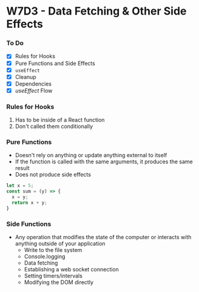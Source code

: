 # W7D3 - Data Fetching & Other Side Effects

### To Do
- [x] Rules for Hooks
- [x] Pure Functions and Side Effects
- [x] `useEffect`
- [x] Cleanup
- [x] Dependencies
- [x] _useEffect_ Flow

### Rules for Hooks
1. Has to be inside of a React function
2. Don't called them conditionally

### Pure Functions
* Doesn't rely on anything or update anything external to itself
* If the function is called with the same arguments, it produces the same result
* Does not produce side effects

```js
let x = 5;
const sum = (y) => {
  x = y;
  return x + y;
}
```

### Side Functions
* Any operation that modifies the state of the computer or interacts with anything outside of your application
  * Write to the file system
  * Console.logging
  * Data fetching
  * Establishing a web socket connection
  * Setting timers/intervals
  * Modifying the DOM directly














# 
